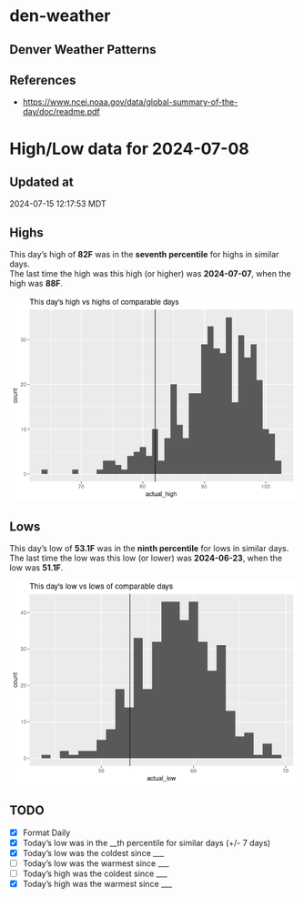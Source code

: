 # den-weather


## Denver Weather Patterns

## References

- <https://www.ncei.noaa.gov/data/global-summary-of-the-day/doc/readme.pdf>

# High/Low data for 2024-07-08

## Updated at

2024-07-15 12:17:53 MDT

## Highs

This day’s high of **82F** was in the **seventh percentile** for highs
in similar days.  
The last time the high was this high (or higher) was **2024-07-07**,
when the high was **88F**.

![](readme_files/figure-commonmark/unnamed-chunk-4-1.png)

## Lows

This day’s low of **53.1F** was in the **ninth percentile** for lows in
similar days.  
The last time the low was this low (or lower) was **2024-06-23**, when
the low was **51.1F**.

![](readme_files/figure-commonmark/unnamed-chunk-6-1.png)

## TODO

- [x] Format Daily
- [x] Today’s low was in the \_\_th percentile for similar days (+/- 7
  days)
- [x] Today’s low was the coldest since \_\_\_
- [ ] Today’s low was the warmest since \_\_\_
- [ ] Today’s high was the coldest since \_\_\_
- [x] Today’s high was the warmest since \_\_\_
